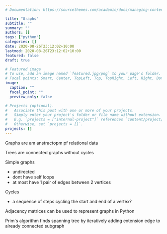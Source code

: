 ```yaml
---
# Documentation: https://sourcethemes.com/academic/docs/managing-content/

title: "Graphs"
subtitle: ""
summary: ""
authors: []
tags: ["python"]
categories: []
date: 2020-08-26T23:12:02+10:00
lastmod: 2020-08-26T23:12:02+10:00
featured: false
draft: true

# Featured image
# To use, add an image named `featured.jpg/png` to your page's folder.
# Focal points: Smart, Center, TopLeft, Top, TopRight, Left, Right, BottomLeft, Bottom, BottomRight.
image:
  caption: ""
  focal_point: ""
  preview_only: false

# Projects (optional).
#   Associate this post with one or more of your projects.
#   Simply enter your project's folder or file name without extension.
#   E.g. `projects = ["internal-project"]` references `content/project/deep-learning/index.md`.
#   Otherwise, set `projects = []`.
projects: []
---
```

Graphs are am anstractopm pf relational data

Trees are connected graphs without cycles

Simple graphs
- undirected
- dont have self loops
- at most have 1 pair of edges between 2 vertices

Cycles
- a sequence of steps cycling the start and end of a vertex?

Adjacency matrices can be used to represent graphs in Python

Prim's algorithm finds spanning tree by iteratively adding extension edge to already connected subgraph

